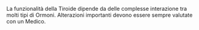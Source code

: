 ﻿La funzionalità della Tiroide dipende da delle complesse interazione tra molti tipi di Ormoni. Alterazioni importanti devono essere sempre valutate
con un Medico.
